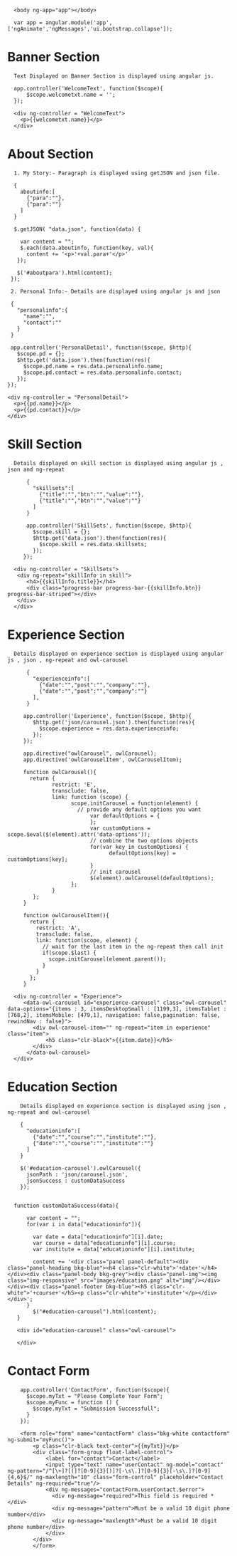 
      <body ng-app="app"></body>

      var app = angular.module('app',['ngAnimate','ngMessages','ui.bootstrap.collapse']);



# Banner Section

      Text Displayed on Banner Section is displayed using angular js.

      app.controller('WelcomeText', function($scope){
          $scope.welcometxt.name = '';
      });

      <div ng-controller = "WelcomeText">
        <p>{{welcometxt.name}}</p>
      </div>

# About Section

      1. My Story:- Paragraph is displayed using getJSON and json file.

      {
        aboutinfo:[
          {"para":""},
          {"para":""}
        ]
      }

      $.getJSON( "data.json", function(data) {

        var content = "";
        $.each(data.aboutinfo, function(key, val){
          content += '<p>'+val.para+'</p>'
       });

       $('#aboutpara').html(content);
     });

     2. Personal Info:- Details are displayed using angular js and json

     {
       "personalinfo":{
         "name":"",
         "contact":""
       }
     }

     app.controller('PersonalDetail', function($scope, $http){
       $scope.pd = {};
       $http.get('data.json').then(function(res){
         $scope.pd.name = res.data.personalinfo.name;
         $scope.pd.contact = res.data.personalinfo.contact;
       });
    });

    <div ng-controller = "PersonalDetail">
      <p>{{pd.name}}</p>
      <p>{{pd.contact}}</p>
    </div>

 # Skill Section

      Details displayed on skill section is displayed using angular js , json and ng-repeat

          {
            "skillsets":[
              {"title":"","btn":"","value":""},
              {"title":"","btn":"","value":""}
            ]
          }

          app.controller('SkillSets', function($scope, $http){
            $scope.skill = {};
            $http.get('data.json').then(function(res){
              $scope.skill = res.data.skillsets;
            });
         });

      <div ng-controller = "SkillSets">
       <div ng-repeat="skillInfo in skill">
          <h4>{{skillInfo.title}}</h4>
          <div class="progress-bar progress-bar-{{skillInfo.btn}} progress-bar-striped"></div>
       </div>
      </div>

 # Experience Section

      Details displayed on experience section is displayed using angular js , json , ng-repeat and owl-carousel

          {
            "experienceinfo":[
              {"date":"","post":"","company":""},
              {"date":"","post":"","company":""}
            ],
          }

         app.controller('Experience', function($scope, $http){
            $http.get('json/carousel.json').then(function(res){
              $scope.experience = res.data.experienceinfo;
            });
         });

         app.directive("owlCarousel", owlCarousel);
         app.directive('owlCarouselItem', owlCarouselItem);

         function owlCarousel(){
           return {
                  restrict: 'E',
                  transclude: false,
                  link: function (scope) {
                        scope.initCarousel = function(element) {
                          // provide any default options you want
                              var defaultOptions = {
                              };
                              var customOptions = scope.$eval($(element).attr('data-options'));
                              // combine the two options objects
                              for(var key in customOptions) {
                                    defaultOptions[key] = customOptions[key];
                              }
                              // init carousel
                              $(element).owlCarousel(defaultOptions);
                        };
                  }
            };
         }

         function owlCarouselItem(){
           return {
             restrict: 'A',
             transclude: false,
             link: function(scope, element) {
               // wait for the last item in the ng-repeat then call init
               if(scope.$last) {
                 scope.initCarousel(element.parent());
               }
             }
           };
         }

      <div ng-controller = "Experience">
         <data-owl-carousel id="experience-carousel" class="owl-carousel" data-options="{items : 3, itemsDesktopSmall : [1199,3], itemsTablet : [768,2], itemsMobile: [479,1], navigation: false,pagination: false, rewindNav : false}">
            <div owl-carousel-item="" ng-repeat="item in experience" class="item">
                <h5 class="clr-black">{{item.date}}</h5>
            </div>
          </data-owl-carousel>
      </div>


# Education Section

        Details displayed on experience section is displayed using json , ng-repeat and owl-carousel

        {
          "educationinfo":[
            {"date":"","course":"","institute":""},
            {"date":"","course":"","institute":""}
          ]
        }

        $('#education-carousel').owlCarousel({
          jsonPath : 'json/carousel.json',
          jsonSuccess : customDataSuccess
        });


      function customDataSuccess(data){

          var content = "";
          for(var i in data["educationinfo"]){

            var date = data["educationinfo"][i].date;
            var course = data["educationinfo"][i].course;
            var institute = data["educationinfo"][i].institute;

            content += '<div class="panel panel-default"><div class="panel-heading bkg-blue"><h4 class="clr-white">'+date+'</h4></div><div class="panel-body bkg-grey"><div class="panel-img"><img class="img-responsive" src="images/education.png" alt="img"/></div></div><div class="panel-footer bkg-blue"><h5 class="clr-white">'+course+'</h5><p class="clr-white">'+institute+'</p></div></div>';
          }
            $("#education-carousel").html(content);
       }

       <div id="education-carousel" class="owl-carousel">

       </div>

# Contact Form

        app.controller('ContactForm', function($scope){
          $scope.myTxt = "Please Complete Your Form";
          $scope.myFunc = function () {
            $scope.myTxt = "Submission Successfull";
          }
        });

        <form role="form" name="contactForm" class="bkg-white contactform" ng-submit="myFunc()">
            <p class="clr-black text-center">{{myTxt}}</p>
            <div class="form-group float-label-control">
                <label for="contact">Contact</label>
                <input type="text" name="userContact" ng-model="contact" ng-pattern="/^[\+]?[(]?[0-9]{3}[)]?[-\s\.]?[0-9]{3}[-\s\.]?[0-9]{4,6}$/" ng-maxlength="10" class="form-control" placeholder="Contact Details" ng-required="true"/>
                <div ng-messages="contactForm.userContact.$error">
                  <div ng-message="required">This field is required *</div>
                  <div ng-message="pattern">Must be a valid 10 digit phone number</div>
                  <div ng-message="maxlength">Must be a valid 10 digit phone number</div>
                </div>
            </div>
            </form>

  
